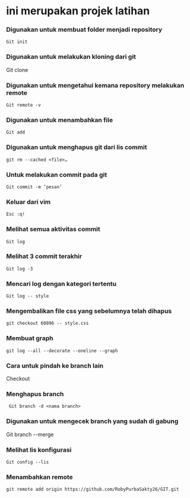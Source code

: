 # ini merupakan projek latihan


### Digunakan untuk membuat folder menjadi repository 
``` Git init ```

### Digunakan untuk melakukan kloning dari git 
Git clone 

### Digunakan untuk mengetahui kemana repository melakukan remote
 ```Git remote -v ```

### Digunakan untuk menambahkan file 
 ```Git add```

### Digunakan untuk menghapus git dari lis commit
 ```git rm --cached <file>…```

### Untuk melakukan commit pada git
 ```Git commit -m ‘pesan’```

### Keluar dari vim
```Esc :q!```

### Melihat semua aktivitas commit
 ```Git log ```

### Melihat 3 commit terakhir
 ```Git log -3```

### Mencari log dengan kategori tertentu
 ```Git log -- style```

### Mengembalikan file css yang sebelumnya telah dihapus
 ```git checkout 60896 -- style.css```

### Membuat graph 
 ``` git log --all --decorate --oneline --graph ``` 

### Cara untuk pindah ke branch lain
 Checkout <nama branch>

### Menghapus branch
``` Git branch -d <nama branch>```


### Digunakan untuk mengecek branch yang sudah di gabung
 Git branch --merge

### Melihat lis konfigurasi
 ```Git config --lis```

### Menambahkan remote
 ``` git remote add origin https://github.com/RobyPurbaSakty26/GIT.git ```


